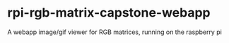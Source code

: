 # rpi-rgb-matrix-capstone-webapp
A webapp image/gif viewer for RGB matrices, running on the raspberry pi
